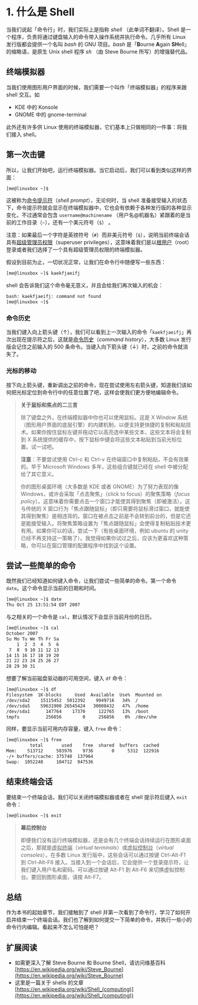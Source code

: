 # 1. 什么是 Shell

当我们说起「命令行」时，我们实际上是指称 *shell* （此单词不翻译）。Shell 是一个程序，负责将通过键盘输入的命令带入操作系统并执行命令。几乎所有 Linux 发行版都会提供一个名叫 *bash* 的 GNU 项目。*bash* 是「**B**ourne **A**gain **SH**ell」的缩略语，是原生 Unix shell 程序 *sh* （由 Steve Bourne 所写）的增强替代品。

## 终端模拟器

当我们使用图形用户界面的时候，我们需要一个叫作「终端模拟器」的程序来跟 shell 交互。如

- KDE 中的 Konsole
- GNOME 中的 gnome-terminal

此外还有许多供 Linux 使用的终端模拟器，它们基本上只做相同的一件事：将我们接入 shell。

## 第一次击键

所以，让我们开始吧，运行终端模拟器。当它启动后，我们可以看到类似这样的界面：

```bash
[me@linuxbox ~]$
```
这被称为<u>命令提示符</u>（*shell prompt*），无论何时，当 shell 准备接受输入的状态下，命令提示符就会显示在终端模拟器中，它也会有依赖于各种发行版的各种显示变化，不过通常会包含 `username@machinename` （用户名@机器名）紧跟着的是当前的工作目录（`~`），还有一个美元符号（`$`） 。

注意：如果最后一个字符是英镑符号（`#`）而非美元符号（`$`），说明当前终端会话具有<u>超级管理员权限</u>（superuser privileges），这意味着我们是以<u>根用户</u>（root）登录或者我们选择了一个具有超级管理员权限的终端模拟器。

假设到目前为止，一切状况正常，让我们在命令行中随便写一些东西：

```bash
[me@linuxbox ~]$ kaekfjaeifj
```

shell 会告诉我们这个命令毫无意义，并且会给我们再次输入的机会：

```bash
bash: kaekfjaeifj: command not found
[me@linuxbox ~]$
```

### 命令历史

当我们键入向上箭头键（↑），我们可以看到上一次输入的命令「`kaekfjaeifj`」再次出现在提示符之后，这就是<u>命令历史</u>（*command history*），大多数 Linux 发行版会记住之前输入的 500 条命令。当键入向下箭头键（↓）时，之前的命令就消失了。

### 光标的移动

按下向上箭头键，重新调出之前的命令，现在尝试使用左右箭头键，知道我们该如何把光标定位到命令行中的任意位置了吧，这样会使我们更方便地编辑命令。

> **关于鼠标和焦点的二三言**
>
> 除了键盘之外，在终端模拟器中你也可以使用鼠标。这是 X Window 系统（图形用户界面的底层引擎）的内建机制，以便支持更快捷的复制和粘贴技术。如果你按住鼠标左键并拖动它以高亮选中某些文本，这些文本将会复制到 X 系统提供的缓存中，按下鼠标中键会将这些文本粘贴到当前光标位置。试一试吧。
>
> **注意**：不要尝试使用 Ctrl-c 和 Ctrl-v 在终端窗口中复制粘贴，不会有效果的。早于 Microsoft Windows 多年，这些组合键就已经在 shell 中被分配给了其它意义。
>
> 你的图形桌面环境（大多数是 KDE 或者 GNOME）为了努力表现的像 Windows，或许会采取「点击聚焦」（click to focus）的聚焦策略（*focus policy*）。这意味着你需要点击一个窗口才能使其得到聚焦（即被激活）。这与传统的 X 窗口行为「焦点跟随鼠标」（即只需要将鼠标滑过窗口，就能使其得到聚焦）是相违背的。窗口在被点击之前是不会转到前台的，但是它还是能接受输入。将聚焦策略设置为「焦点跟随鼠标」会使得复制粘贴技术更有用。如果你可以的话，尝试一下（有些桌面环境，例如 ubuntu 的 unity 已经不再支持这一策略了）。我觉得如果你试过之后，应该为更喜欢这种策略，你可以在窗口管理的配置程序中找到这个设置。

## 尝试一些简单的命令

既然我们已经知道如何键入命令，让我们尝试一些简单的命令。第一个命令 `date`。这个命令显示当前的日期和时间。

```bash
[me@linuxbox ~]$ date
Thu Oct 25 13:51:54 EDT 2007
```

与之相关的一个命令是 `cal`，默认情况下会显示当前月份的日历。

```bash
[me@linuxbox ~]$ cal
October 2007
Su Mo Tu We Th Fr Sa
    1  2  3  4  5  6
 7  8  9 10 11 12 13
14 15 16 17 18 19 20
21 22 23 24 25 26 27
28 29 30 31
```

想要了解当前磁盘驱动器的可用空间，键入 `df` 命令：

```bash
[me@linuxbox ~]$ df
Filesystem  1K-blocks     Used  Available  Use%  Mounted on
/dev/sda2    15115452  5012392    9949716   34%  /
/dev/sda5    59631908 26545424   30008432   47%  /home
/dev/sda1      147764    17370     122765   13%  /boot
tmpfs          256856        0     256856    0%  /dev/shm
```

同样，要显示当前可用内存容量，键入 `free` 命令：

```bash
[me@linuxbox ~]$ free
         total       used    free  shared  buffers  cached
Mem:    513712     503976    9736       0     5312  122916
-/+ buffers/cache: 375748  137964
Swap:  1052248     104712  947536
```

## 结束终端会话

要结束一个终端会话，我们可以关闭终端模拟器或者在 shell 提示符后键入 `exit` 命令：

```bash
[me@linuxbox ~]$ exit
```

> **幕后控制台**
>
> 即便我们没有运行终端模拟器，还是会有几个终端会话持续运行在图形桌面之后，那就是<u>虚拟终端</u>（*virtual terminals*）或<u>虚拟控制台</u>（*virtual consoles*），在多数 Linux 发行版中，这些会话可以通过按键 Ctrl-Alt-F1 到 Ctrl-Alt-F6 接入。当接入到一个会话后，它会提供一个登录提示符，让我们键入用户名和密码。可以通过按键 Alt-F1 到 Alt-F6 来切换虚拟控制台。要回到图形桌面，请按 Alt-F7。

## 总结

作为本书的起始章节，我们接触到了 shell 并第一次看到了命令行，学习了如何开启并结束一个终端会话。我们也了解到如何提交一下简单的命令，并执行一些小的命令行内编辑。看起来不怎么可怕是吧？

## 扩展阅读

- 如需更深入了解 Steve Bourne 和 Bourne Shell，请访问维基百科 [https://en.wikipedia.org/wiki/Steve_Bourne](https://en.wikipedia.org/wiki/Steve_Bourne)
- 这里是一篇关于 shells 的文章 [https://en.wikipedia.org/wiki/Shell_(computing)](https://en.wikipedia.org/wiki/Shell_(computing))